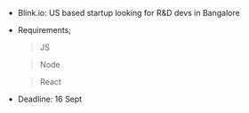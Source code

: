 - Blink.io: US based startup looking for R&D devs in Bangalore
- Requirements;
    > JS

    > Node
    
    > React
- Deadline: 16 Sept